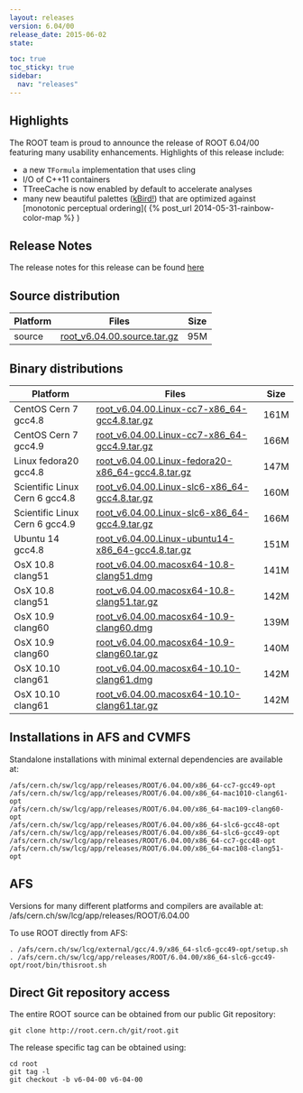 ```yaml
---
layout: releases
version: 6.04/00
release_date: 2015-06-02
state:

toc: true
toc_sticky: true
sidebar:
  nav: "releases"
---
```



## Highlights

The ROOT team is proud to announce the release of ROOT 6.04/00 featuring many usability enhancements. Highlights of this release include:

*   a new `TFormula` implementation that uses cling
*   I/O of C++11 containers
*   TTreeCache is now enabled by default to accelerate analyses
*   many new beautiful palettes ([kBird!](https://root.cern/doc/master/classTColor.html#C06)) that are optimized against
[monotonic perceptual ordering]( {% post_url 2014-05-31-rainbow-color-map %} )

## Release Notes

The release notes for this release can be found [here](https://root.cern.ch/root/html604/notes/release-notes.html)

## Source distribution

| Platform       | Files | Size |
|-----------|-------|-----|
| source | [root_v6.04.00.source.tar.gz](https://root.cern.ch/download/root_v6.04.00.source.tar.gz) |  95M |


## Binary distributions

| Platform       | Files | Size |
|-----------|-------|-----|
| CentOS Cern 7 gcc4.8 | [root_v6.04.00.Linux-cc7-x86_64-gcc4.8.tar.gz](https://root.cern.ch/download/root_v6.04.00.Linux-cc7-x86_64-gcc4.8.tar.gz) | 161M |
| CentOS Cern 7 gcc4.9 | [root_v6.04.00.Linux-cc7-x86_64-gcc4.9.tar.gz](https://root.cern.ch/download/root_v6.04.00.Linux-cc7-x86_64-gcc4.9.tar.gz) | 166M |
| Linux fedora20 gcc4.8 | [root_v6.04.00.Linux-fedora20-x86_64-gcc4.8.tar.gz](https://root.cern.ch/download/root_v6.04.00.Linux-fedora20-x86_64-gcc4.8.tar.gz) | 147M |
| Scientific Linux Cern 6 gcc4.8 | [root_v6.04.00.Linux-slc6-x86_64-gcc4.8.tar.gz](https://root.cern.ch/download/root_v6.04.00.Linux-slc6-x86_64-gcc4.8.tar.gz) | 160M |
| Scientific Linux Cern 6 gcc4.9 | [root_v6.04.00.Linux-slc6-x86_64-gcc4.9.tar.gz](https://root.cern.ch/download/root_v6.04.00.Linux-slc6-x86_64-gcc4.9.tar.gz) | 166M |
| Ubuntu 14 gcc4.8 | [root_v6.04.00.Linux-ubuntu14-x86_64-gcc4.8.tar.gz](https://root.cern.ch/download/root_v6.04.00.Linux-ubuntu14-x86_64-gcc4.8.tar.gz) | 151M |
| OsX 10.8 clang51 | [root_v6.04.00.macosx64-10.8-clang51.dmg](https://root.cern.ch/download/root_v6.04.00.macosx64-10.8-clang51.dmg) | 141M |
| OsX 10.8 clang51 | [root_v6.04.00.macosx64-10.8-clang51.tar.gz](https://root.cern.ch/download/root_v6.04.00.macosx64-10.8-clang51.tar.gz) | 142M |
| OsX 10.9 clang60 | [root_v6.04.00.macosx64-10.9-clang60.dmg](https://root.cern.ch/download/root_v6.04.00.macosx64-10.9-clang60.dmg) | 139M |
| OsX 10.9 clang60 | [root_v6.04.00.macosx64-10.9-clang60.tar.gz](https://root.cern.ch/download/root_v6.04.00.macosx64-10.9-clang60.tar.gz) | 140M |
| OsX 10.10 clang61 | [root_v6.04.00.macosx64-10.10-clang61.dmg](https://root.cern.ch/download/root_v6.04.00.macosx64-10.10-clang61.dmg) | 142M |
| OsX 10.10 clang61 | [root_v6.04.00.macosx64-10.10-clang61.tar.gz](https://root.cern.ch/download/root_v6.04.00.macosx64-10.10-clang61.tar.gz) | 142M |



## Installations in AFS and CVMFS
Standalone installations with minimal external dependencies are available at:
~~~
/afs/cern.ch/sw/lcg/app/releases/ROOT/6.04.00/x86_64-cc7-gcc49-opt
/afs/cern.ch/sw/lcg/app/releases/ROOT/6.04.00/x86_64-mac1010-clang61-opt
/afs/cern.ch/sw/lcg/app/releases/ROOT/6.04.00/x86_64-mac109-clang60-opt
/afs/cern.ch/sw/lcg/app/releases/ROOT/6.04.00/x86_64-slc6-gcc48-opt
/afs/cern.ch/sw/lcg/app/releases/ROOT/6.04.00/x86_64-slc6-gcc49-opt
/afs/cern.ch/sw/lcg/app/releases/ROOT/6.04.00/x86_64-cc7-gcc48-opt
/afs/cern.ch/sw/lcg/app/releases/ROOT/6.04.00/x86_64-mac108-clang51-opt
~~~

## AFS
Versions for many different platforms and compilers are available at:
/afs/cern.ch/sw/lcg/app/releases/ROOT/6.04.00

To use ROOT directly from AFS:
~~~
. /afs/cern.ch/sw/lcg/external/gcc/4.9/x86_64-slc6-gcc49-opt/setup.sh
. /afs/cern.ch/sw/lcg/app/releases/ROOT/6.04.00/x86_64-slc6-gcc49-opt/root/bin/thisroot.sh
~~~

## Direct Git repository access
The entire ROOT source can be obtained from our public Git repository:

~~~
git clone http://root.cern.ch/git/root.git
~~~
The release specific tag can be obtained using:
~~~
cd root
git tag -l
git checkout -b v6-04-00 v6-04-00
~~~
